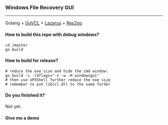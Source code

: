 ### Windows File Recovery GUI

---

Golang + [GoVCL](https://github.com/ying32/govcl) + [Lazarus](http://www.lazarus-ide.org/) + [Res2go](https://github.com/ying32/govcl/blob/master/Tools/res2go)

#### How to build this repo with debug windows?

```
cd /master
go build
```

#### How to build for release?

```
# reduce the exe size and hide the cmd window:
go build -i -ldflags="-s -w -H windowsgui"
# then use UPXShell further reduce the exe size
# remember to put liblcl.dll to the same forder
```

#### Do you finished it?

Not yet.

#### Give me a demo

